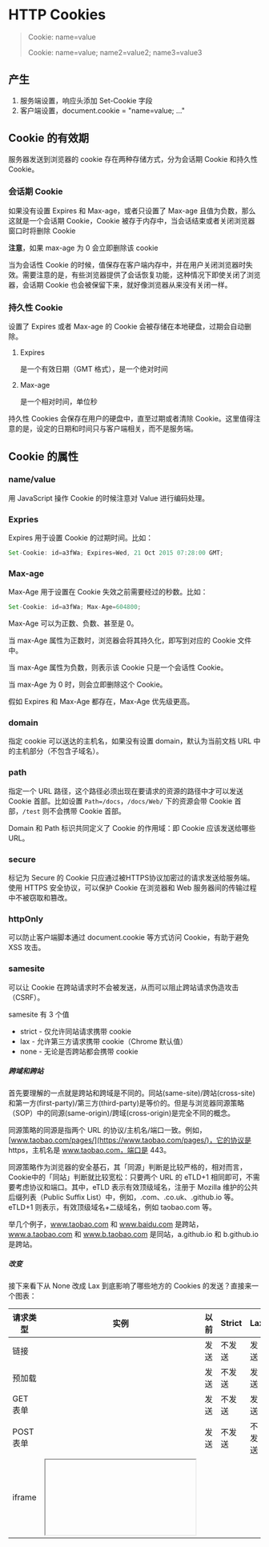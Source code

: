 # HTTP Cookies

> Cookie: name=value
>
> Cookie: name=value; name2=value2; name3=value3

## 产生

1. 服务端设置，响应头添加 Set-Cookie 字段
2. 客户端设置，document.cookie = "name=value; ..."

## Cookie 的有效期

服务器发送到浏览器的 cookie 存在两种存储方式，分为会话期 Cookie 和持久性 Cookie。

### 会话期 Cookie

如果没有设置 Expires 和 Max-age，或者只设置了 Max-age 且值为负数，那么这就是一个会话期 Cookie，Cookie 被存于内存中，当会话结束或者关闭浏览器窗口时将删除 Cookie

**注意**，如果 max-age 为 0 会立即删除该 cookie

当为会话性 Cookie 的时候，值保存在客户端内存中，并在用户关闭浏览器时失效。需要注意的是，有些浏览器提供了会话恢复功能，这种情况下即使关闭了浏览器，会话期 Cookie 也会被保留下来，就好像浏览器从来没有关闭一样。

### 持久性 Cookie

设置了 Expires 或者 Max-age 的 Cookie 会被存储在本地硬盘，过期会自动删除。

1. Expires

   是一个有效日期（GMT 格式），是一个绝对时间

2. Max-age

   是一个相对时间，单位秒

持久性 Cookies 会保存在用户的硬盘中，直至过期或者清除 Cookie。这里值得注意的是，设定的日期和时间只与客户端相关，而不是服务端。

## Cookie 的属性

### name/value

用 JavaScript 操作 Cookie 的时候注意对 Value 进行编码处理。

### Expries

Expires 用于设置 Cookie 的过期时间。比如：

```js
Set-Cookie: id=a3fWa; Expires=Wed, 21 Oct 2015 07:28:00 GMT;
```

### Max-age

Max-Age 用于设置在 Cookie 失效之前需要经过的秒数。比如：

```js
Set-Cookie: id=a3fWa; Max-Age=604800;
```

Max-Age 可以为正数、负数、甚至是 0。

当 max-Age 属性为正数时，浏览器会将其持久化，即写到对应的 Cookie 文件中。

当 max-Age 属性为负数，则表示该 Cookie 只是一个会话性 Cookie。

当 max-Age 为 0 时，则会立即删除这个 Cookie。

假如 Expires 和 Max-Age 都存在，Max-Age 优先级更高。

### domain

指定 cookie 可以送达的主机名，如果没有设置 domain，默认为当前文档 URL 中的主机部分（不包含子域名）。

### path

指定一个 URL 路径，这个路径必须出现在要请求的资源的路径中才可以发送 Cookie 首部。比如设置 `Path=/docs`，`/docs/Web/` 下的资源会带 Cookie 首部，`/test` 则不会携带 Cookie 首部。

Domain 和 Path 标识共同定义了 Cookie 的作用域：即 Cookie 应该发送给哪些 URL。

### secure

标记为 Secure 的 Cookie 只应通过被HTTPS协议加密过的请求发送给服务端。使用 HTTPS 安全协议，可以保护 Cookie 在浏览器和 Web 服务器间的传输过程中不被窃取和篡改。

### httpOnly

可以防止客户端脚本通过 document.cookie 等方式访问 Cookie，有助于避免 XSS 攻击。

### samesite

可以让 Cookie 在跨站请求时不会被发送，从而可以阻止跨站请求伪造攻击（CSRF）。

samesite 有 3 个值

- strict - 仅允许同站请求携带 cookie
- lax - 允许第三方请求携带 cookie（Chrome 默认值）
- none - 无论是否跨站都会携带 cookie

##### 跨域和跨站

首先要理解的一点就是跨站和跨域是不同的。同站(same-site)/跨站(cross-site)和第一方(first-party)/第三方(third-party)是等价的。但是与浏览器同源策略（SOP）中的同源(same-origin)/跨域(cross-origin)是完全不同的概念。

同源策略的同源是指两个 URL 的协议/主机名/端口一致。例如，[www.taobao.com/pages/](https://www.taobao.com/pages/)，它的协议是 https，主机名是 www.taobao.com，端口是 443。

同源策略作为浏览器的安全基石，其「同源」判断是比较严格的，相对而言，Cookie中的「同站」判断就比较宽松：只要两个 URL 的 eTLD+1 相同即可，不需要考虑协议和端口。其中，eTLD 表示有效顶级域名，注册于 Mozilla 维护的公共后缀列表（Public Suffix List）中，例如，.com、.co.uk、.github.io 等。eTLD+1 则表示，有效顶级域名+二级域名，例如 taobao.com 等。

举几个例子，www.taobao.com 和 www.baidu.com 是跨站，www.a.taobao.com 和 www.b.taobao.com 是同站，a.github.io 和 b.github.io 是跨站。

##### 改变

接下来看下从 None 改成 Lax 到底影响了哪些地方的 Cookies 的发送？直接来一个图表：

| 请求类型  | 实例                            | 以前 | Strict | Lax    | None |
| --------- | ------------------------------- | ---- | ------ | ------ | ---- |
| 链接      | <a href="../">                  | 发送 | 不发送 | 发送   | 发送 |
| 预加载    | <link rel="prerender" href=""/> | 发送 | 不发送 | 发送   | 发送 |
| GET 表单  | <form method="GET">             | 发送 | 不发送 | 发送   | 发送 |
| POST 表单 | <form method="POST">            | 发送 | 不发送 | 不发送 | 发送 |
| iframe    | <iframe src="">                 | 发送 | 不发送 | 不发送 | 发送 |
| Ajax      | $.get()                         | 发送 | 不发送 | 不发送 | 发送 |
| image     | <img src="" />                  | 发送 | 不发送 | 不发送 | 发送 |

## 读取 Cookie

```

Javasciprt 读取 Cookie:
	const cookie = document.cookie
Javascript 设置 Cookie:
	document.cookie = 'name1=hello'
	document.cookie = 'name2=world'
	document.cookie = 'name1=hello;name2=world'
服务端响应头设置 Cookie:
	Set-Cookie: id=a3fWa; Expires=Wed, 21 Oct 2015 07:28:00 GMT;
```

## Cookie 的作用

- 会话状态管理（如用户登录状态、购物车、游戏分数或其它需要记录的信息）
- 个性化设置（如用户自定义设置、主题等）
- 浏览器行为追踪（如跟踪分析用户行为等）

## Cookie 的缺点

- 只能存放 4k 的数据
- 同站请求时都会携带 cookie，有些场景是无意义的，如请求图片
- 跨站请求伪造攻击（CSRF 

